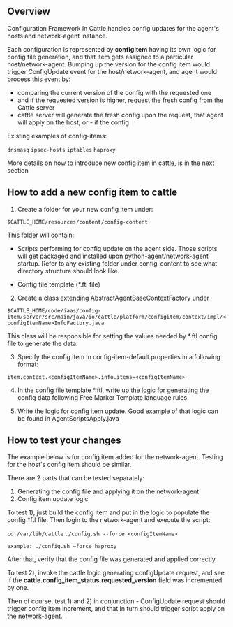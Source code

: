 ## Overview

Configuration Framework in Cattle handles config updates for the agent's hosts and network-agent instance.

Each configuration is represented by **configItem** having its own logic for config file generation, and that item gets assigned to a particular host/network-agent. Bumping up the version for the config item would trigger ConfigUpdate event for the host/network-agent, and agent would process this event by:

* comparing the current version of the config with the requested one
* and if the requested version is higher, request the fresh config from the Cattle server
* cattle server will generate the fresh config upon the request, that agent will apply on the host, or - if the config 

Existing examples of config-items:

`dnsmasq`
`ipsec-hosts`
`iptables`
`haproxy`

More details on how to introduce new config item in cattle, is in the next section

## How to add a new config item to cattle

1) Create a folder for your new config item under:

`$CATTLE_HOME/resources/content/config-content`

This folder will contain:

* Scripts performing for config update on the agent side. Those scripts will get packaged and installed upon python-agent/network-agent startup. Refer to any existing folder under config-content to see what directory structure should look like.

* Config file template (*.ftl file)

2) Create a class extending AbstractAgentBaseContextFactory under

`$CATTLE_HOME/code/iaas/config-item/server/src/main/java/io/cattle/platform/configitem/context/impl/<configItemName>InfoFactory.java`

This class will be responsible for setting the values needed by *.ftl config file to generate the data.

3) Specify the config item in config-item-default.properties in a following format:

`item.context.<configItemName>.info.items=<configItemName>`


4) In the config file template *.ftl, write up the logic for generating the config data following Free Marker Template language rules.

5) Write the logic for config item update. Good example of that logic can be found in AgentScriptsApply.java

## How to test your changes

The example below is for config item added for the network-agent. Testing for the host's config item should be similar.

There are 2 parts that can be tested separately:

1) Generating the config file and applying it on the network-agent
2) Config item update logic

To test 1), just build the config item and put in the logic to populate the config *ftl file. Then login to the network-agent and execute the script:

`cd /var/lib/cattle`
`./config.sh --force <configItemName>`

`example: ./config.sh —force haproxy`

After that, verify that the config file was generated and applied correctly

To test 2), invoke the cattle logic generating configUpdate request, and see if the **cattle.config_item_status.requested_version** field was incremented by one.

Then of course, test 1) and 2) in conjunction - ConfigUpdate request should trigger config item increment, and that in turn should trigger script apply on the network-agent.
